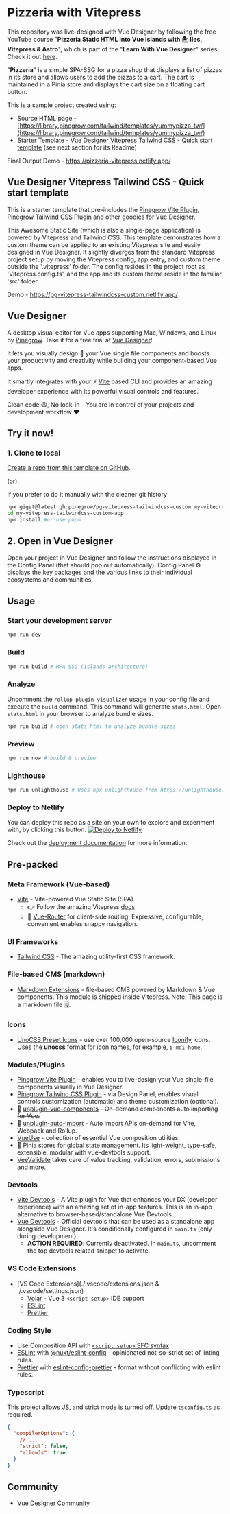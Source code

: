 # Pizzeria with Vitepress

This repository was live-designed with Vue Designer by following the free YouTube course "**Pizzeria Static HTML into Vue Islands with 🏝 Iles, Vitepress & Astro**", which is part of the "**Learn With Vue Designer**" series. Check it out [here](https://pinegrow.com/docs/vue/tutorials-courses/).

"**Pizzeria**" is a simple SPA-SSG for a pizza shop that displays a list of pizzas in its store and allows users to add the pizzas to a cart. The cart is maintained in a Pinia store and displays the cart size on a floating cart button.

This is a sample project created using:

- Source HTML page - [https://library.pinegrow.com/tailwind/templates/yummypizza_tw/](https://library.pinegrow.com/tailwind/templates/yummypizza_tw/)
- Starter Template - [Vue Designer Vitepress Tailwind CSS - Quick start template](https://github.com/pinegrow/pg-vitepress-tailwindcss-custom) (see next section for its Readme)

Final Output Demo - https://pizzeria-vitepress.netlify.app/

## Vue Designer Vitepress Tailwind CSS - Quick start template

This is a starter template that pre-includes the [Pinegrow Vite Plugin](https://www.npmjs.com/package/@pinegrow/vitepress-module), [Pinegrow Tailwind CSS Plugin](https://www.npmjs.com/package/@pinegrow/tailwindcss-plugin) and other goodies for Vue Designer.

This Awesome Static Site (which is also a single-page application) is powered by Vitepress and Tailwind CSS. This template demonstrates how a custom theme can be applied to an existing Vitepress site and easily designed in Vue Designer. It slightly diverges from the standard Vitepress project setup by moving the Vitepress config, app entry, and custom theme outside the '.vitepress' folder. The config resides in the project root as 'Vitepress.config.ts', and the app and its custom theme reside in the familiar 'src' folder.

Demo - https://pg-vitepress-tailwindcss-custom.netlify.app/

## Vue Designer

A desktop visual editor for Vue apps supporting Mac, Windows, and Linux by [Pinegrow](https://pinegrow.com/). Take it for a free trial at [Vue Designer](https://vuedesigner.com)!

It lets you visually design 🎨 your Vue single file components and boosts your productivity and creativity while building your component-based Vue apps.

It smartly integrates with your ⚡️ [Vite](https://vitejs.dev/) based CLI and provides an amazing developer experience with its powerful visual controls and features.

Clean code 😃, No lock-in - You are in control of your projects and development workflow ❤️

## Try it now!

### 1. Clone to local

[Create a repo from this template on GitHub](https://github.com/pinegrow/pg-vitepress-tailwindcss-custom/generate).

(or)

If you prefer to do it manually with the cleaner git history

```bash
npx giget@latest gh:pinegrow/pg-vitepress-tailwindcss-custom my-vitepress-tailwindcss-custom-app #project-name
cd my-vitepress-tailwindcss-custom-app
npm install #or use pnpm
```

## 2. Open in Vue Designer

Open your project in Vue Designer and follow the instructions displayed in the Config Panel (that should pop out automatically). Config Panel ⚙️ displays the key packages and the various links to their individual ecosystems and communities.

## Usage

### Start your development server

```bash
npm run dev
```

### Build

```bash
npm run build # MPA SSG (islands architecture)
```

### Analyze

Uncomment the `rollup-plugin-visualizer` usage in your config file and execute the `build` command. This command will generate `stats.html`. Open `stats.html` in your browser to analyze bundle sizes.

```bash
npm run build # open stats.html to analyze bundle sizes
```

### Preview

```bash
npm run now # build & preview
```

### Lighthouse

```bash
npm run unlighthouse # Uses npx unlighthouse from https://unlighthouse.dev/ to run lighthouse on entire site (all pages)
```

### Deploy to Netlify

You can deploy this repo as a site on your own to explore and experiment with, by clicking this button.
[![Deploy to Netlify](https://www.netlify.com/img/deploy/button.svg)](https://app.netlify.com/start/deploy?repository=https://github.com/Pinegrow/pg-vitepress-tailwindcss-custom)

Check out the [deployment documentation](https://vitepress.pages.dev/guide/deployment) for more information.

## Pre-packed

### Meta Framework (Vue-based)

- [Vite](https://vitejs.dev/) - Vite-powered Vue Static Site (SPA)
  - 👉 Follow the amazing Vitepress [docs](https://vitepress.pages.dev/)
  - 🚦 [Vue-Router](https://vuejs.org/guide/introduction.html) for client-side routing. Expressive, configurable, convenient enables snappy navigation.

### UI Frameworks

- [Tailwind CSS](https://tailwindcss.com/docs/guides/vite#vue) - The amazing utility-first CSS framework.

### File-based CMS (markdown)

- [Markdown Extensions](https://vitepress.dev/guide/markdown) - file-based CMS powered by Markdown & Vue components. This module is shipped inside Vitepress. Note: This page is a markdown file 🗒.

### Icons

- [UnoCSS Preset Icons](https://github.com/unocss/unocss/tree/main/packages/preset-icons/) - use over 100,000 open-source [Iconify](https://iconify.design/) icons. Uses the **unocss** format for icon names, for example, `i-mdi-home`.

### Modules/Plugins

- [Pinegrow Vite Plugin](https://www.npmjs.com/package/@pinegrow/vitepress-module) - enables you to live-design your Vue single-file components visually in Vue Designer.
- [Pinegrow Tailwind CSS Plugin](https://www.npmjs.com/package/@pinegrow/tailwindcss-plugin) - via Design Panel, enables visual controls customization (automatic) and theme customization (optional).
- 📲 ~~[unplugin-vue-components](https://github.com/antfu/unplugin-vue-components) - On-demand components auto importing for Vue.~~
- 📲 [unplugin-auto-import](https://github.com/antfu/unplugin-auto-import) - Auto import APIs on-demand for Vite, Webpack and Rollup.
- [VueUse](https://vueuse.org/) - collection of essential Vue composition utilities.
- 🍍 [Pinia](https://pinia.vuejs.org/) stores for global state management. Its light-weight, type-safe, extensible, modular with vue-devtools support.
- [VeeValidate](https://vee-validate.logaretm.com/v4/) takes care of value tracking, validation, errors, submissions and more.

### Devtools

- [Vite Devtools](https://github.com/webfansplz/vite-plugin-vue-devtools) - A Vite plugin for Vue that enhances your DX (developer experience) with an amazing set of in-app features. This is an in-app alternative to browser-based/standalone Vue Devtools.
- [Vue Devtools](https://devtools.vuejs.org/guide/installation.html#standalone) - Official devtools that can be used as a standalone app alongside Vue Designer. It's conditionally configured in `main.ts` (only during development).
  - **ACTION REQUIRED**: Currently deactivated. In `main.ts`, uncomment the top devtools related snippet to activate.

### VS Code Extensions

- [VS Code Extensions](./.vscode/extensions.json & ./.vscode/settings.json)
  - [Volar](https://marketplace.visualstudio.com/items?itemName=Vue.volar) - Vue 3 `<script setup>` IDE support
  - [ESLint](https://marketplace.visualstudio.com/items?itemName=dbaeumer.vscode-eslint)
  - [Prettier](https://marketplace.visualstudio.com/items?itemName=esbenp.prettier-vscode)

### Coding Style

- Use Composition API with [`<script setup>` SFC syntax](https://vuejs.org/guide/scaling-up/sfc.html)
- [ESLint](https://eslint.org) with [@nuxt/eslint-config](https://github.com/nuxt/eslint-config) - opinionated not-so-strict set of linting rules.
- [Prettier](https://prettier.io) with [eslint-config-prettier](https://github.com/prettier/eslint-config-prettier) - format without conflicting with eslint rules.

### Typescript

This project allows JS, and strict mode is turned off. Update `tsconfig.ts` as required.

```json
{
  "compilerOptions": {
    // ...
    "strict": false,
    "allowJs": true
  }
}
```

## Community

- [Vue Designer Community](https://discord.gg/BYp45Nnu5T)
